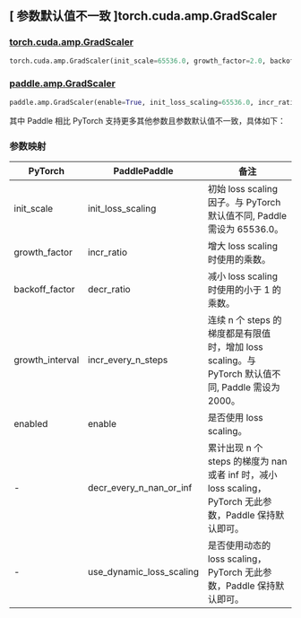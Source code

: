 ## [ 参数默认值不一致 ]torch.cuda.amp.GradScaler

### [torch.cuda.amp.GradScaler](https://pytorch.org/docs/stable/amp.html#torch.cuda.amp.GradScaler)

```python
torch.cuda.amp.GradScaler(init_scale=65536.0, growth_factor=2.0, backoff_factor=0.5, growth_interval=2000, enabled=True)
```

### [paddle.amp.GradScaler](https://www.paddlepaddle.org.cn/documentation/docs/zh/develop/api/paddle/amp/GradScaler_cn.html)

```python
paddle.amp.GradScaler(enable=True, init_loss_scaling=65536.0, incr_ratio=2.0, decr_ratio=0.5, incr_every_n_steps=2000, decr_every_n_nan_or_inf=2, use_dynamic_loss_scaling=True)
```

其中 Paddle 相比 PyTorch 支持更多其他参数且参数默认值不一致，具体如下：

### 参数映射

| PyTorch         | PaddlePaddle             | 备注                                                                          |
| --------------- | ------------------------ |-----------------------------------------------------------------------------|
| init_scale      | init_loss_scaling        | 初始 loss scaling 因子。与 PyTorch 默认值不同, Paddle 需设为 65536.0。   |
| growth_factor   | incr_ratio               | 增大 loss scaling 时使用的乘数。                                                     |
| backoff_factor  | decr_ratio               | 减小 loss scaling 时使用的小于 1 的乘数。                                               |
| growth_interval | incr_every_n_steps       | 连续 n 个 steps 的梯度都是有限值时，增加 loss scaling。与 PyTorch 默认值不同, Paddle 需设为 2000。                                     |
| enabled         | enable                  | 是否使用 loss scaling。                                                          |
| -               | decr_every_n_nan_or_inf  | 累计出现 n 个 steps 的梯度为 nan 或者 inf 时，减小 loss scaling，PyTorch 无此参数，Paddle 保持默认即可。 |
| -               | use_dynamic_loss_scaling | 是否使用动态的 loss scaling，PyTorch 无此参数，Paddle 保持默认即可。                            |
